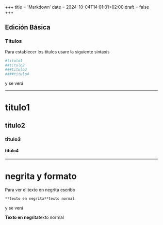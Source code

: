 +++
title = 'Markdown'
date = 2024-10-04T14:01:01+02:00
draft = false
+++

## Edición Básica

### Titulos

Para establecer los titulos usare la siguiente sintaxis

```makefile
#titulo1
##titulo2
###titulo3
####titulo4
```

y se verá

---

# titulo1

## titulo2

### titulo3

#### titulo4

---

# negrita y formato

Para ver el texto en negrita escribo

```markdown
**texto en negrita**texto normal
```

y se verá

**Texto en negrita**texto normal
